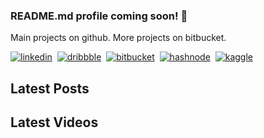 ### README.md profile coming soon! 👋

Main projects on github.
More projects on bitbucket.

[![linkedin](https://raw.githubusercontent.com/iconic/open-iconic/svg/linkedin.svg)](https://linkedin.kevinhite.dev/?utm_source=github&utm_medium=profilereadme&utm_campaign=linkedin)&nbsp;
[![dribbble](https://raw.githubusercontent.com/iconic/open-iconic/svg/dribbble.svg)](https://dribbble.kevinhite.dev/?utm_source=github&utm_medium=profilereadme&utm_campaign=dribbble)&nbsp;
[![bitbucket](https://raw.githubusercontent.com/iconic/open-iconic/svg/bitbucket.svg)](https://bitbucket.kevinhite.dev/?utm_source=github&utm_medium=profilereadme&utm_campaign=bitbucket)&nbsp;
[![hashnode](https://raw.githubusercontent.com/iconic/open-iconic/svg/hashnode.svg)](https://hashnode.kevinhite.dev/?utm_source=github&utm_medium=profilereadme&utm_campaign=hashnode)&nbsp;
[![kaggle](https://raw.githubusercontent.com/iconic/open-iconic/svg/kaggle.svg)](https://kaggle.kevinhite.dev/?utm_source=github&utm_medium=profilereadme&utm_campaign=kaggle)

## Latest Posts

## Latest Videos
  

<!--
**kevhite/kevhite** is a ✨ _special_ ✨ repository because its `README.md` (this file) appears on your GitHub profile.

Here are some ideas to get you started:

- 🔭 I’m currently working on ...
- 🌱 I’m currently learning ...
- 👯 I’m looking to collaborate on ...
- 🤔 I’m looking for help with ...
- 💬 Ask me about ...
- 📫 How to reach me: ...
- 😄 Pronouns: ...
- ⚡ Fun fact: ...
-->
